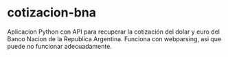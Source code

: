 # cotizacion-bna
Aplicacion Python con API para recuperar la cotización del dolar y euro del Banco Nacion de la Republica Argentina. Funciona con webparsing, asi que puede no funcionar adecuadamente.

